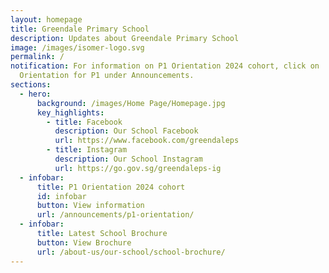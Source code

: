 ```yaml
---
layout: homepage
title: Greendale Primary School
description: Updates about Greendale Primary School
image: /images/isomer-logo.svg
permalink: /
notification: For information on P1 Orientation 2024 cohort, click on
  Orientation for P1 under Announcements.
sections:
  - hero:
      background: /images/Home Page/Homepage.jpg
      key_highlights:
        - title: Facebook
          description: Our School Facebook
          url: https://www.facebook.com/greendaleps
        - title: Instagram
          description: Our School Instagram
          url: https://go.gov.sg/greendaleps-ig
  - infobar:
      title: P1 Orientation 2024 cohort
      id: infobar
      button: View information
      url: /announcements/p1-orientation/
  - infobar:
      title: Latest School Brochure
      button: View Brochure
      url: /about-us/our-school/school-brochure/
---
```

